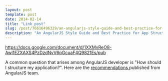 ```yaml
---
layout: post
template: post
date: 2014-02-14
title: "Link post"
slug: /post/76616496329/an-angularjs-style-guide-and-best-practice-for-app
description: "An AngularJS Style Guide and Best Practice for App Structure"
---
```

<https://docs.google.com/document/d/1XXMvReO8-Awi1EZXAXS4PzDzdNvV6pGcuaF4Q9821Es/pub>

<p>A common question that arises among AngularJS developer is "How should I structure my application?". Here are the <a href="https://docs.google.com/document/d/1XXMvReO8-Awi1EZXAXS4PzDzdNvV6pGcuaF4Q9821Es/pub" target="_blank">recommendations </a>published from AngularJS team.</p>